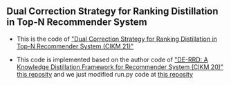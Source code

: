 ## Dual Correction Strategy for Ranking Distillation in Top-N Recommender System

- This is the code of ["Dual Correction Strategy for Ranking Distillation in Top-N Recommender System (CIKM 21)"](https://arxiv.org/abs/2109.03459)

- This code is implemented based on the author code of ["DE-RRD: A Knowledge Distillation Framework for Recommender System (CIKM 20)"](https://arxiv.org/abs/2012.04357) [this reposity](https://github.com/SeongKu-Kang/DE-RRD_CIKM20) and we just modified run.py code at [this reposity](https://github.com/SeongKu-Kang/DE-RRD_CIKM20)


